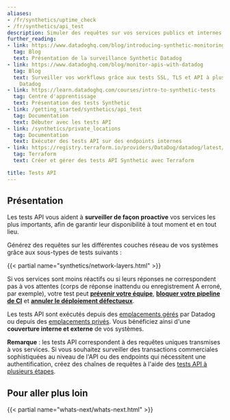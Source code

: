 ```yaml
---
aliases:
- /fr/synthetics/uptime_check
- /fr/synthetics/api_test
description: Simuler des requêtes sur vos services publics et internes
further_reading:
- link: https://www.datadoghq.com/blog/introducing-synthetic-monitoring/
  tag: Blog
  text: Présentation de la surveillance Synthetic Datadog
- link: https://www.datadoghq.com/blog/monitor-apis-with-datadog
  tag: Blog
  text: Surveiller vos workflows grâce aux tests SSL, TLS et API à plusieurs étapes
    Datadog
- link: https://learn.datadoghq.com/courses/intro-to-synthetic-tests
  tag: Centre d'apprentissage
  text: Présentation des tests Synthetic
- link: /getting_started/synthetics/api_test
  tag: Documentation
  text: Débuter avec les tests API
- link: /synthetics/private_locations
  tag: Documentation
  text: Exécuter des tests API sur des endpoints internes
- link: https://registry.terraform.io/providers/DataDog/datadog/latest/docs/resources/synthetics_test
  tag: Terraform
  text: Créer et gérer des tests API Synthetic avec Terraform

title: Tests API
---
```


## Présentation

Les tests API vous aident à **surveiller de façon proactive** vos services les plus importants, afin de garantir leur disponibilité à tout moment et en tout lieu.

Générez des requêtes sur les différentes couches réseau de vos systèmes grâce aux sous-types de tests suivants :

{{< partial name="synthetics/network-layers.html" >}}

Si vos services sont moins réactifs ou si leurs réponses ne correspondent pas à vos attentes (corps de réponse inattendu ou enregistrement A erroné, par exemple), votre test peut [**prévenir votre équipe**][1], [**bloquer votre pipeline de CI**][2] et [**annuler le déploiement défectueux**][2].

Les tests API sont exécutés depuis des [emplacements gérés][3] par Datadog ou depuis des [emplacements privés][4]. Vous bénéficiez ainsi d'une **couverture interne et externe** de vos systèmes.

**Remarque** : les tests API correspondent à des requêtes uniques transmises à vos services. Si vous souhaitez surveiller des transactions commerciales sophistiquées au niveau de l'API ou des endpoints qui nécessitent une authentification, créez des chaînes de requêtes à l'aide des [tests API à plusieurs étapes][5].

## Pour aller plus loin

{{< partial name="whats-next/whats-next.html" >}}

[1]: /fr/synthetics/api_tests/http_tests?tab=requestoptions#notify-your-team
[2]: /fr/continuous_testing/cicd_integrations
[3]: /fr/synthetics/api_tests/http_tests/#select-locations
[4]: /fr/synthetics/private_locations
[5]: /fr/synthetics/multistep/
